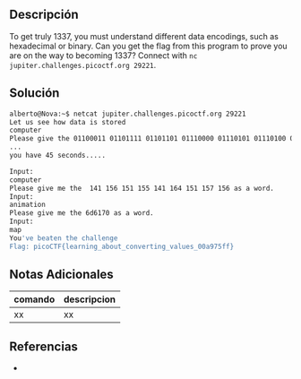 ## Descripción

To get truly 1337, you must understand different data encodings, such as hexadecimal or binary. Can you get the flag from this program to prove you are on the way to becoming 1337? Connect with `nc jupiter.challenges.picoctf.org 29221`.

## Solución
```bash
alberto@Nova:~$ netcat jupiter.challenges.picoctf.org 29221
Let us see how data is stored
computer
Please give the 01100011 01101111 01101101 01110000 01110101 01110100 01100101 01110010 as a word.
...
you have 45 seconds.....

Input:
computer
Please give me the  141 156 151 155 141 164 151 157 156 as a word.
Input:
animation
Please give me the 6d6170 as a word.
Input:
map
You've beaten the challenge
Flag: picoCTF{learning_about_converting_values_00a975ff}
```

## Notas Adicionales
|comando|descripcion|
|---|---|
|xx|xx|

## Referencias
- []()
